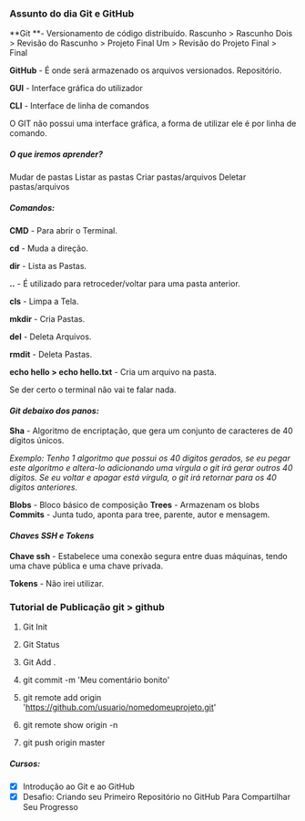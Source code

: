 ### Assunto do dia Git e GitHub 

**Git **- Versionamento de código distribuído. 
Rascunho > Rascunho Dois > Revisão do Rascunho > Projeto Final Um > Revisão do Projeto Final > Final 

**GitHub** - É onde será armazenado os arquivos versionados. Repositório. 

**GUI** - Interface gráfica do utilizador

**CLI** - Interface de linha de comandos

O GIT não possui uma interface gráfica, a forma de utilizar ele é por linha de comando. 



##### *O que iremos aprender?*

Mudar de pastas
Listar as pastas
Criar pastas/arquivos 
Deletar pastas/arquivos 

##### Comandos:

**CMD** - Para abrir o Terminal.

**cd** - Muda a direção. 

**dir** - Lista as Pastas.

**..** - É utilizado para retroceder/voltar para uma pasta anterior.

**cls** - Limpa a Tela.

**mkdir** - Cria Pastas.

**del** - Deleta Arquivos.

**rmdit** - Deleta Pastas. 

**echo hello > echo hello.txt** - Cria um arquivo na pasta.

Se der certo o terminal não vai te falar nada. 



 #### *Git debaixo dos panos:*

 **Sha** - Algoritmo de encriptação, que gera um conjunto de caracteres de 40 dígitos únicos. 

*Exemplo: Tenho 1 algoritmo que possui os 40 dígitos gerados, se eu pegar este algoritmo e altera-lo adicionando uma vírgula o git irá gerar outros 40 dígitos. Se eu voltar e apagar está vírgula, o git irá retornar para os 40 dígitos anteriores.*

**Blobs** - Bloco básico de composição 
**Trees** - Armazenam os blobs 
**Commits** - Junta tudo, aponta para tree, parente, autor e mensagem. 

#### *Chaves SSH  e Tokens*

**Chave ssh** - Estabelece uma conexão segura entre duas máquinas, tendo uma chave pública e uma chave privada. 

**Tokens** - Não irei utilizar.



### Tutorial de Publicação git  > github ###

1. Git Init

2. Git Status

3. Git Add . 

4. git commit -m 'Meu comentário bonito'

5. git remote add origin 'https://github.com/usuario/nomedomeuprojeto.git'

6. git remote show origin -n

7. git push origin master

   

##### Cursos:

- [x] Introdução ao Git e ao GitHub
- [x] Desafio: Criando seu Primeiro Repositório no GitHub Para Compartilhar Seu Progresso